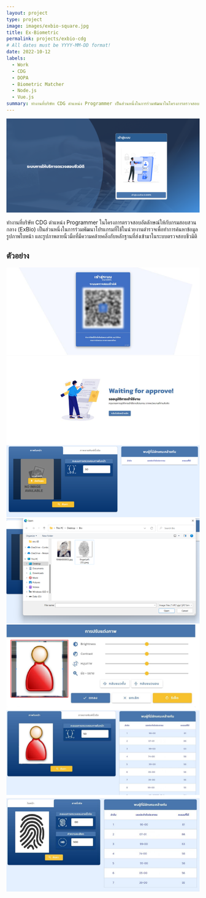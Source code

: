 ```yaml
---
layout: project
type: project
image: images/exbio-square.jpg
title: Ex-Biometric
permalink: projects/exbio-cdg
# All dates must be YYYY-MM-DD format!
date: 2022-10-12
labels:
  - Work
  - CDG
  - DOPA
  - Biometric Matcher
  - Node.js
  - Vue.js
summary: ทำงานที่บริษัท CDG ตำแหน่ง Programmer เป็นส่วนหนึ่งในการร่วมพัฒนาในโครงการตรวจสอบอัตลักษณ์ให้กับกรมสอบสวนกลาง (ExBio)
---
```


<img class="ui big centered rounded image" src="../images/exbio/img-1.png">

ทำงานที่บริษัท CDG ตำแหน่ง Programmer ในโครงการตรวจสอบอัตลักษณ์ให้กับกรมสอบสวนกลาง (ExBio) เป็นส่วนหนึ่งในการร่วมพัฒนาโปรแกรมที่ใช้ในน่วยงานตำรวจเพื่อทำการค้นหาข้อมูลรูปภาพใบหน้า และรูปภาพลายนิ้วมือที่มีความคล้ายคลึ่งกับหลักฐานที่ส่งเข้ามาในระบบตรวจสอบชีวมิติ


## ตัวอย่าง

<div class="ui small rounded centered images">
  <a href="../images/exbio/img-2.png">
    <img class="ui image" src="../images/exbio/img-2.png">
  </a>
  <a href="../images/exbio/img-3.png">
    <img class="ui image" src="../images/exbio/img-3.png">
  </a>
  <a href="../images/exbio/img-4.png">
    <img class="ui image" src="../images/exbio/img-4.png">
  </a>
  <a href="../images/exbio/img-5.png">
    <img class="ui image" src="../images/exbio/img-5.png">
  </a>
  <a href="../images/exbio/img-6.png">
    <img class="ui image" src="../images/exbio/img-6.png">
  </a>
  <a href="../images/exbio/img-7.png">
    <img class="ui image" src="../images/exbio/img-7.png">
  </a>
  <a href="../images/exbio/img-8.png">
    <img class="ui image" src="../images/exbio/img-8.png">
  </a>
</div>
